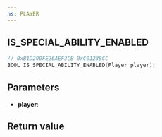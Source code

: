 ```yaml
---
ns: PLAYER
---
```

## IS_SPECIAL_ABILITY_ENABLED

```c
// 0xB1D200FE26AEF3CB 0xC01238CC
BOOL IS_SPECIAL_ABILITY_ENABLED(Player player);
```


## Parameters
* **player**: 

## Return value
